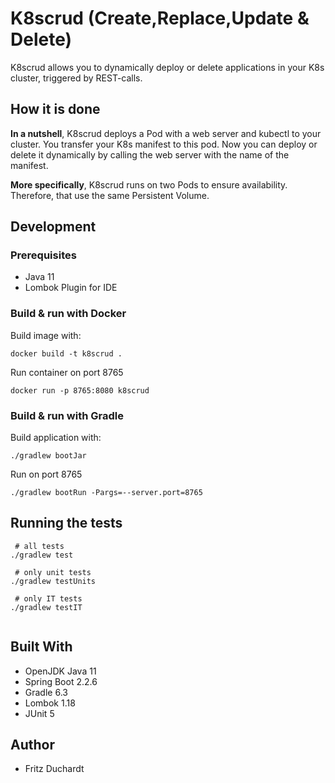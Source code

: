 # K8scrud (Create,Replace,Update & Delete)

K8scrud allows you to dynamically deploy or delete applications in your K8s cluster, triggered by REST-calls.

## How it is done

**In a nutshell**, K8scrud deploys a Pod with a web server and kubectl to your cluster. You transfer your K8s manifest to this pod. Now you can deploy or delete it dynamically by calling the web server with the name of the manifest.

**More specifically**, K8scrud runs on two Pods to ensure availability. Therefore, that use the same Persistent Volume. 

## Development

### Prerequisites

* Java 11
* Lombok Plugin for IDE

### Build & run with Docker

Build image with:

```shell script
docker build -t k8scrud . 
```

Run container on port 8765

```shell script
docker run -p 8765:8080 k8scrud
```

### Build & run with Gradle

Build application with:

```shell script
./gradlew bootJar
```

Run on port 8765

```shell script
./gradlew bootRun -Pargs=--server.port=8765
```

## Running the tests

```shell script
 # all tests
./gradlew test

 # only unit tests
./gradlew testUnits

 # only IT tests
./gradlew testIT
 
```

## Built With

* OpenJDK Java 11
* Spring Boot 2.2.6
* Gradle 6.3
* Lombok 1.18
* JUnit 5

## Author

* Fritz Duchardt
